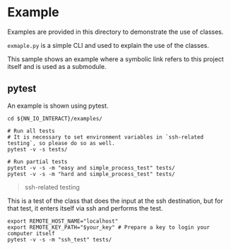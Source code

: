 # Example

Examples are provided in this directory to demonstrate the use of classes.

`exmaple.py` is a simple CLI and used to explain the use of the classes.

This sample shows an example where a symbolic link refers to this project itself and is used as a submodule.

## pytest

An example is shown using pytest.

```shell
cd ${NN_IO_INTERACT}/examples/

# Run all tests
# It is necessary to set environment variables in `ssh-related testing`, so please do so as well.
pytest -v -s tests/

# Run partial tests
pytest -v -s -m "easy and simple_process_test" tests/
pytest -v -s -m "hard and simple_process_test" tests/
```

> ssh-related testing

This is a test of the class that does the input at the ssh destination, but for that test, it enters itself via ssh and performs the test.

```shell
export REMOTE_HOST_NAME="localhost"
export REMOTE_KEY_PATH="$your_key" # Prepare a key to login your computer itself
pytest -v -s -m "ssh_test" tests/
```
